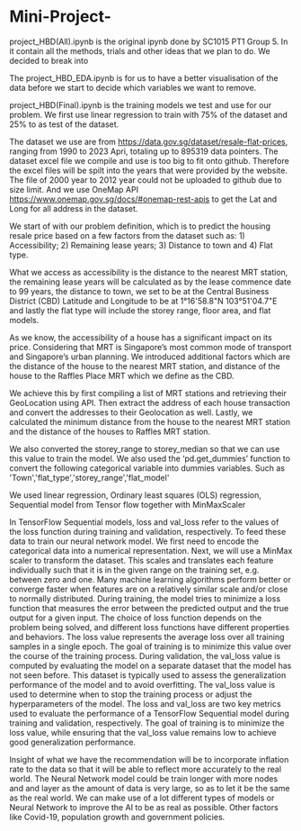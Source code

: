 # Mini-Project-

project_HBD(All).ipynb is the original ipynb done by SC1015 PT1 Group 5. In it contain all the methods, trials and other ideas that we plan to do. We decided to break into 

The project_HBD_EDA.ipynb is for us to have a better visualisation of the data before we start to decide which variables we want to remove. 

project_HBD(Final).ipynb is the training models we test and use for our problem. We first use linear regression to train with 75% of the dataset and 25% to as test of the dataset. 

The dataset we use are from https://data.gov.sg/dataset/resale-flat-prices, ranging from 1990 to 2023 Apri, totaling up to 895319 data pointers. The dataset excel file we compile and use is too big to fit onto github. Therefore the excel files will be spilt into the years that were provided by the website. The file of 2000 year to 2012 year could not be uploaded to github due to size limit. And we use OneMap API https://www.onemap.gov.sg/docs/#onemap-rest-apis to get the Lat and Long for all address in the dataset.

We start of with our problem definition, which is to predict the housing resale price based on a few factors from the dataset such as: 1) Accessibility; 2) Remaining lease years; 3) Distance to town and 4) Flat type.

What we access as accessibility is the distance to the nearest MRT station, the remaining lease years will be calculated as by the lease commence date to 99 years, the distance to town, we set to be at the Central Business District (CBD) Latitude and Longitude to be at 1°16'58.8"N 103°51'04.7"E and lastly the flat type will include the storey range, floor area, and flat models.

As we know, the accessibility of a house has a significant impact on its price. Considering that MRT is Singapore’s most common mode of transport and Singapore’s urban planning. We introduced additional factors which are the distance of the house to the nearest MRT station, and distance of the house to the Raffles Place MRT which we define as the CBD.

We achieve this by first compiling a list of MRT stations and retrieving their GeoLocation using API. Then extract the address of each house transaction and convert the addresses to their Geolocation as well. Lastly, we calculated the minimum distance from the house to the nearest MRT station and the distance of the houses to Raffles MRT station.

We also converted the storey_range to storey_median so that we can use this value to train the model. We also used the ‘pd.get_dummies’ function to convert the following categorical variable into dummies variables. Such as 'Town','flat_type','storey_range','flat_model'

We used linear regression, Ordinary least squares (OLS) regression, Sequential model from Tensor flow together with MinMaxScaler

In TensorFlow Sequential models, loss and val_loss refer to the values of the loss function during training and validation, respectively. To feed these data to train our neural network model. We first need to encode the categorical data into a numerical representation. Next, we will use a MinMax scaler to transform the dataset. This scales and translates each feature individually such that it is in the given range on the training set, e.g. between zero and one. Many machine learning algorithms perform better or converge faster when features are on a relatively similar scale and/or close to normally distributed. During training, the model tries to minimize a loss function that measures the error between the predicted output and the true output for a given input. The choice of loss function depends on the problem being solved, and different loss functions have different properties and behaviors. The loss value represents the average loss over all training samples in a single epoch. The goal of training is to minimize this value over the course of the training process. During validation, the val_loss value is computed by evaluating the model on a separate dataset that the model has not seen before. This dataset is typically used to assess the generalization performance of the model and to avoid overfitting. The val_loss value is used to determine when to stop the training process or adjust the hyperparameters of the model. The loss and val_loss are two key metrics used to evaluate the performance of a TensorFlow Sequential model during training and validation, respectively. The goal of training is to minimize the loss value, while ensuring that the val_loss value remains low to achieve good generalization performance.

Insight of what we have the recommendation will be to incorporate inflation rate to the data so that it will be able to reflect more accurately to the real world. The Neural Network model could be train longer with more nodes and and layer as the amount of data is very large, so as to let it be the same as the real world. We can make use of a lot different types of models or Neural Network to improve the AI to be as real as possible. Other factors like Covid-19, population growth and government policies. 
